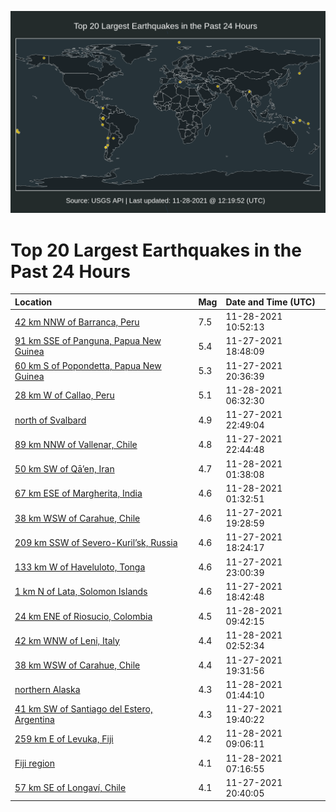 ![Map](./map.png)

# Top 20 Largest Earthquakes in the Past 24 Hours

| Location | Mag | Date and Time (UTC) |
|:---|:---|:---|
| [42 km NNW of Barranca, Peru](https://earthquake.usgs.gov/earthquakes/eventpage/us7000fxq2) | 7.5 | 11-28-2021 10:52:13 |
| [91 km SSE of Panguna, Papua New Guinea](https://earthquake.usgs.gov/earthquakes/eventpage/us7000fxj5) | 5.4 | 11-27-2021 18:48:09 |
| [60 km S of Popondetta, Papua New Guinea](https://earthquake.usgs.gov/earthquakes/eventpage/us7000fxjx) | 5.3 | 11-27-2021 20:36:39 |
| [28 km W of Callao, Peru](https://earthquake.usgs.gov/earthquakes/eventpage/us7000fxna) | 5.1 | 11-28-2021 06:32:30 |
| [north of Svalbard](https://earthquake.usgs.gov/earthquakes/eventpage/us7000fxkf) | 4.9 | 11-27-2021 22:49:04 |
| [89 km NNW of Vallenar, Chile](https://earthquake.usgs.gov/earthquakes/eventpage/us7000fxkd) | 4.8 | 11-27-2021 22:44:48 |
| [50 km SW of Qā’en, Iran](https://earthquake.usgs.gov/earthquakes/eventpage/us7000fxlh) | 4.7 | 11-28-2021 01:38:08 |
| [67 km ESE of Margherita, India](https://earthquake.usgs.gov/earthquakes/eventpage/us7000fxlf) | 4.6 | 11-28-2021 01:32:51 |
| [38 km WSW of Carahue, Chile](https://earthquake.usgs.gov/earthquakes/eventpage/us7000fxji) | 4.6 | 11-27-2021 19:28:59 |
| [209 km SSW of Severo-Kuril’sk, Russia](https://earthquake.usgs.gov/earthquakes/eventpage/us7000fxj6) | 4.6 | 11-27-2021 18:24:17 |
| [133 km W of Haveluloto, Tonga](https://earthquake.usgs.gov/earthquakes/eventpage/us7000fxki) | 4.6 | 11-27-2021 23:00:39 |
| [1 km N of Lata, Solomon Islands](https://earthquake.usgs.gov/earthquakes/eventpage/us7000fxjb) | 4.6 | 11-27-2021 18:42:48 |
| [24 km ENE of Riosucio, Colombia](https://earthquake.usgs.gov/earthquakes/eventpage/us7000fxps) | 4.5 | 11-28-2021 09:42:15 |
| [42 km WNW of Leni, Italy](https://earthquake.usgs.gov/earthquakes/eventpage/us7000fxly) | 4.4 | 11-28-2021 02:52:34 |
| [38 km WSW of Carahue, Chile](https://earthquake.usgs.gov/earthquakes/eventpage/us7000fxjr) | 4.4 | 11-27-2021 19:31:56 |
| [northern Alaska](https://earthquake.usgs.gov/earthquakes/eventpage/ak021f93a45y) | 4.3 | 11-28-2021 01:44:10 |
| [41 km SW of Santiago del Estero, Argentina](https://earthquake.usgs.gov/earthquakes/eventpage/us7000fxjk) | 4.3 | 11-27-2021 19:40:22 |
| [259 km E of Levuka, Fiji](https://earthquake.usgs.gov/earthquakes/eventpage/us7000fxpm) | 4.2 | 11-28-2021 09:06:11 |
| [Fiji region](https://earthquake.usgs.gov/earthquakes/eventpage/us7000fxnl) | 4.1 | 11-28-2021 07:16:55 |
| [57 km SE of Longaví, Chile](https://earthquake.usgs.gov/earthquakes/eventpage/us7000fxjw) | 4.1 | 11-27-2021 20:40:05 |
